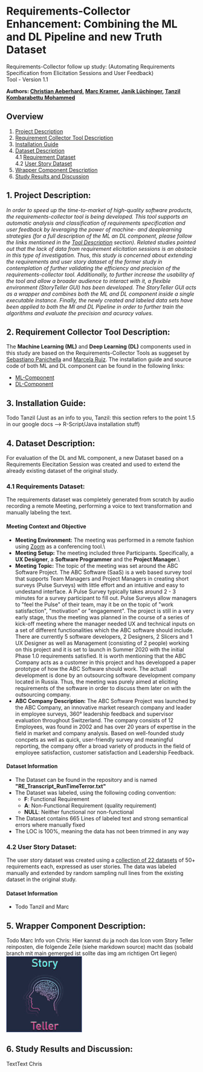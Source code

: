 # Requirements-Collector Enhancement: Combining the ML and DL Pipeline and new Truth Dataset
Requirements-Collector follow up study: (Automating Requirements Specification from Elicitation Sessions and User Feedback)\
Tool - Version 1.1 

**Authors: [Christian Aeberhard](https://github.com/niddhog), [Marc Kramer](https://github.com/Makram95), [Janik Lüchinger](https://github.com/jluech), [Tanzil Kombarabettu Mohammed](https://github.com/tanzilkm)**

## Overview
1. [Project Description](#section1)
2. [Requirement Collector Tool Description](#section2)
3. [Installation Guide](#section3)
4. [Dataset Description](#section4)\
4.1 [Requirement Dataset](#section4.1)\
4.2 [User Story Dataset](#section4.1)
5. [Wrapper Component Description](#section5)
6. [Study Results and Discussion](#section6)

## 1. Project Description: <a name="section1"></a>
*In order to speed up the time-to-market of high-quality software products, the requirements-collector tool is being developed. This tool supports an automatic analysis and classification of requirements specification and user feedback by leveraging the power of machine- and deeplearning strategies (for a full description of the ML an DL component, please follow the links mentioned in the [Tool Description](#section2) section). Related studies pointed out that the lack of data from requirement elicitation sessions is an obstacle in this type of investigation. Thus, this study is concerned about extending the requirements and user story dataset of the former study in contemplation of further validating the efficiency and precision of the requirements-collector tool. Additionally, to further increase the usability of the tool and allow a broader audience to interact with it, a flexible environment (StoryTeller GUI) has been developed. The StoryTeller GUI acts as a wrapper and combines both the ML and DL component inside a single executable instance. Finally, the newly created and labeled data sets have been applied to both the Ml and DL Pipeline in order to further train the algorithms and evaluate the precision and acuracy values.*

## 2. Requirement Collector Tool Description: <a name="section2"></a>
The **Machine Learning (ML)** and **Deep Learning (DL)** components used in this study are based on the Requirements-Collector Tools as suggeset by [Sebastiano Panichella](https://spanichella.github.io/index.html) and [Marcela Ruiz](https://www.marcelaruiz.eu/). The installation guide and source code of both ML and DL component can be found in the following links:

- [ML-Component](https://github.com/spanichella/Requirement-Collector-ML-Component)
- [DL-Component](https://github.com/lmruizcar/Requirements-Collector-DL-Component)

## 3. Installation Guide: <a name="section3"></a>
Todo Tanzil (Just as an info to you, Tanzil: this section refers to the point 1.5 in our google docs --> R-Script/Java installation stuff)

## 4. Dataset Description: <a name="section4"></a>
For evaluation of the DL and ML component, a new Dataset based on a Requirements Elecitation Session was created and used to extend the already existing dataset of the original study.

### 4.1 Requirements Dataset: <a name="section4.1"></a>
The requirements dataset was completely generated from scratch by audio recording a remote Meeting, performing a voice to text transformation and manually labeling the text.

#### Meeting Context and Objective
- **Meeting Environment:** The meeting was performed in a remote fashion using [Zoom](https://zoom.us/) as a conferencing tool.\
- **Meeting Setup:** The meeting included three Participants. Specifically, a **UX Designer**, a **Software Programmer** and the **Project Manager**.\
- **Meeting Topic:** The topic of the meeting was set around the ABC Software Project. The ABC Software (SaaS) is a web based survey tool that supports Team Managers and Project Managers in creating short surveys (Pulse Surveys) with little effort and an intuitive and easy to undestand interface. A Pulse Survey typically takes around 2 - 3 minutes for a survey participant to fill out. Pulse Surveys allow managers to "feel the Pulse" of their team, may it be on the topic of "work satisfaction", "motivation" or "engagement". The project is still in a very early stage, thus the meeting was planned in the course of a series of kick-off meeting where the manager needed UX and technical inputs on a set of different functionalities which the ABC software should include. There are currently 5 software developers, 2 Designers, 2 Slicers and 1 UX Designer as well as Management (consisting of 2 people) working on this project and it is set to launch in Summer 2020 with the initial Phase 1.0 requirements satisfied. It is worth mentioning that the ABC Company acts as a customer in this project and has developped a paper prototype of how the ABC Software should work. The actuall development is done by an outsourcing software development company located in Russia. Thus, the meeting was purely aimed at eliciting requirements of the software in order to discuss them later on with the outsourcing company.
- **ABC Company Description:** The ABC Software Project was launched by the ABC Company, an innovative market research company and leader in employee surveys, 360° leadership feedback and supervisor evaluation throughout Switzerland. The company consists of 12 Employees, was found in 2002 and has over 20 years of expertise in the field in market and company analysis. Based on well-founded study concpets as well as quick, user-friendly survey and meaningful reporting, the company offer a broad variety of products in the field of employee satisfaction, customer satisfaction and Leadership Feedback.

#### Dataset Information
  - The Dataset can be found in the repository and is named **"RE_Transcript_RunTimeTerror.txt"**
  - The Dataset was labeled, using the following coding convention:
    - **F**: Functional Requirement
    - **A**: Non-Functional Requirement (quality requirement)
    - **NULL**: Neither functional nor non-functional
  - The Dataset contains 665 Lines of labeled text and strong semantical errors where manually fixed
  - The LOC is 100%, meaning the data has not been trimmed in any way
  
  ### 4.2 User Story Dataset: <a name="section4.2"></a>
  The user story dataset was created using a [collection of 22 datasets](https://data.mendeley.com/datasets/7zbk8zsd8y/1) of 50+ requirements each, expressed as user stories. The data was labeled manually and extended by random sampling null lines from the existing dataset in the original study.
  
  #### Dataset Information
  - Todo Tanzil and Marc
  
  ## 5. Wrapper Component Description: <a name="section5"></a>
Todo Marc
Info von Chris: Hier kannst du ja noch das Icon vom Story Teller reinposten, die folgende Zeile (siehe markdown source) macht das (sobald branch mit main gemerged ist sollte das img am richtigen Ort liegen)
![](ML_Component/CombinedProject/Images/swmlogo2.jpg)

  ## 6. Study Results and Discussion: <a name="section6"></a>
TextText Chris
       
       
       
